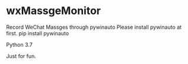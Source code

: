 # wxMassgeMonitor
Record WeChat Massges through pywinauto
Please install pywinauto at first.
pip install pywinauto

Python 3.7

Just for fun. 
